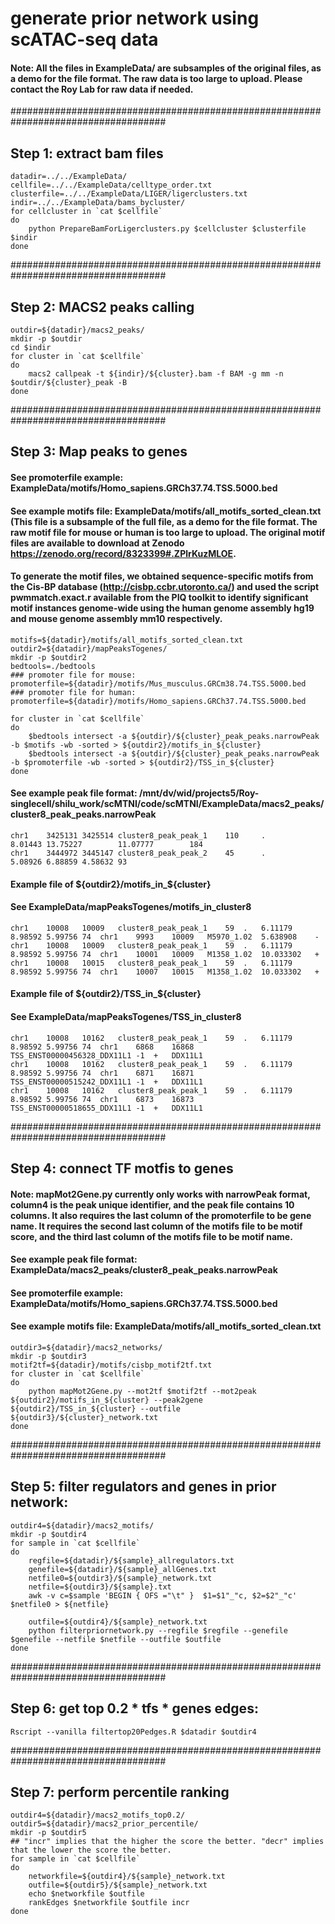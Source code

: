 # generate prior network using scATAC-seq data

#### Note: All the files in ExampleData/ are subsamples of the original files, as a demo for the file format. The raw data is too large to upload. Please contact the Roy Lab for raw data if needed.

####################################################################################
## Step 1: extract bam files
```
datadir=../../ExampleData/
cellfile=../../ExampleData/celltype_order.txt
clusterfile=../../ExampleData/LIGER/ligerclusters.txt
indir=../../ExampleData/bams_bycluster/
for cellcluster in `cat $cellfile`
do
    python PrepareBamForLigerclusters.py $cellcluster $clusterfile $indir
done
```

####################################################################################
## Step 2: MACS2 peaks calling

```
outdir=${datadir}/macs2_peaks/
mkdir -p $outdir
cd $indir
for cluster in `cat $cellfile`
do
    macs2 callpeak -t ${indir}/${cluster}.bam -f BAM -g mm -n $outdir/${cluster}_peak -B 
done
```

####################################################################################
## Step 3: Map peaks to genes 

#### See promoterfile example: ExampleData/motifs/Homo_sapiens.GRCh37.74.TSS.5000.bed
#### See example motifs file: ExampleData/motifs/all_motifs_sorted_clean.txt (This file is a subsample of the full file, as a demo for the file format. The raw motif file for mouse or human is too large to upload. The original motif files are available to download at Zenodo https://zenodo.org/record/8323399#.ZPlrKuzMLOE.
#### To generate the motif files, we obtained sequence-specific motifs from the Cis-BP database (http://cisbp.ccbr.utoronto.ca/) and used the script pwmmatch.exact.r available from the PIQ toolkit to identify significant motif instances genome-wide using the human genome assembly hg19 and mouse genome assembly mm10 respectively.


```
motifs=${datadir}/motifs/all_motifs_sorted_clean.txt
outdir2=${datadir}/mapPeaksTogenes/
mkdir -p $outdir2
bedtools=./bedtools
### promoter file for mouse:
promoterfile=${datadir}/motifs/Mus_musculus.GRCm38.74.TSS.5000.bed
### promoter file for human:
promoterfile=${datadir}/motifs/Homo_sapiens.GRCh37.74.TSS.5000.bed

for cluster in `cat $cellfile`
do 
    $bedtools intersect -a ${outdir}/${cluster}_peak_peaks.narrowPeak -b $motifs -wb -sorted > ${outdir2}/motifs_in_${cluster} 
    $bedtools intersect -a ${outdir}/${cluster}_peak_peaks.narrowPeak -b $promoterfile -wb -sorted > ${outdir2}/TSS_in_${cluster}
done
```

#### See example peak file format: /mnt/dv/wid/projects5/Roy-singlecell/shilu_work/scMTNI/code/scMTNI/ExampleData/macs2_peaks/cluster8_peak_peaks.narrowPeak
```
chr1    3425131 3425514 cluster8_peak_peak_1    110     .       8.01443 13.75227        11.07777        184
chr1    3444972 3445147 cluster8_peak_peak_2    45      .       5.08926 6.88859 4.58632 93
```

#### Example file of ${outdir2}/motifs_in_${cluster}
#### See ExampleData/mapPeaksTogenes/motifs_in_cluster8
```
chr1	10008	10009	cluster8_peak_peak_1	59	.	6.11179	8.98592	5.99756	74	chr1	9993	10009	M5970_1.02	5.638908	-
chr1	10008	10009	cluster8_peak_peak_1	59	.	6.11179	8.98592	5.99756	74	chr1	10001	10009	M1358_1.02	10.033302	+
chr1	10008	10015	cluster8_peak_peak_1	59	.	6.11179	8.98592	5.99756	74	chr1	10007	10015	M1358_1.02	10.033302	+
```

#### Example file of ${outdir2}/TSS_in_${cluster}
#### See ExampleData/mapPeaksTogenes/TSS_in_cluster8
```
chr1	10008	10162	cluster8_peak_peak_1	59	.	6.11179	8.98592	5.99756	74	chr1	6868	16868	TSS_ENST00000456328_DDX11L1	-1	+	DDX11L1
chr1	10008	10162	cluster8_peak_peak_1	59	.	6.11179	8.98592	5.99756	74	chr1	6871	16871	TSS_ENST00000515242_DDX11L1	-1	+	DDX11L1
chr1	10008	10162	cluster8_peak_peak_1	59	.	6.11179	8.98592	5.99756	74	chr1	6873	16873	TSS_ENST00000518655_DDX11L1	-1	+	DDX11L1
```

####################################################################################
##  Step 4: connect TF motfis to genes
#### Note: mapMot2Gene.py currently only works with narrowPeak format, column4 is the peak unique identifier, and the peak file contains 10 columns. It also requires the last column of the promoterfile to be gene name. It requires the second last column of the motifs file to be motif score, and the third last column of the motifs file to be motif name. 
#### See example peak file format: ExampleData/macs2_peaks/cluster8_peak_peaks.narrowPeak
#### See promoterfile example: ExampleData/motifs/Homo_sapiens.GRCh37.74.TSS.5000.bed
#### See example motifs file: ExampleData/motifs/all_motifs_sorted_clean.txt

```
outdir3=${datadir}/macs2_networks/
mkdir -p $outdir3
motif2tf=${datadir}/motifs/cisbp_motif2tf.txt
for cluster in `cat $cellfile`
do 
    python mapMot2Gene.py --mot2tf $motif2tf --mot2peak ${outdir2}/motifs_in_${cluster} --peak2gene ${outdir2}/TSS_in_${cluster} --outfile ${outdir3}/${cluster}_network.txt
done
```

####################################################################################
## Step 5: filter regulators and genes in prior network:

```
outdir4=${datadir}/macs2_motifs/
mkdir -p $outdir4
for sample in `cat $cellfile`
do
    regfile=${datadir}/${sample}_allregulators.txt
    genefile=${datadir}/${sample}_allGenes.txt
    netfile0=${outdir3}/${sample}_network.txt
    netfile=${outdir3}/${sample}.txt
    awk -v c=$sample 'BEGIN { OFS ="\t" }  $1=$1"_"c, $2=$2"_"c' $netfile0 > ${netfile}

    outfile=${outdir4}/${sample}_network.txt
    python filterpriornetwork.py --regfile $regfile --genefile $genefile --netfile $netfile --outfile $outfile 
done
```

####################################################################################
## Step 6: get top 0.2 * tfs * genes edges:
```
Rscript --vanilla filtertop20Pedges.R $datadir $outdir4
```

####################################################################################
## Step 7: perform percentile ranking
```
outdir4=${datadir}/macs2_motifs_top0.2/
outdir5=${datadir}/macs2_prior_percentile/
mkdir -p $outdir5
## "incr" implies that the higher the score the better. "decr" implies that the lower the score the better.
for sample in `cat $cellfile`
do
    networkfile=${outdir4}/${sample}_network.txt
    outfile=${outdir5}/${sample}_network.txt
    echo $networkfile $outfile
    rankEdges $networkfile $outfile incr
done
```
